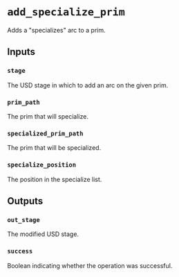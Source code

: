 # `add_specialize_prim`

Adds a "specializes" arc to a prim.

## Inputs

### `stage`
The USD stage in which to add an arc on the given prim. 

### `prim_path`
The prim that will specialize. 

### `specialized_prim_path`
The prim that will be specialized. 

### `specialize_position`
The position in the specialize list. 

## Outputs

### `out_stage`
The modified USD stage. 

### `success`
Boolean indicating whether the operation was successful.
